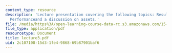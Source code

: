```yaml
---
content_type: resource
description: 'Lecture presentation covering the following topics: Results of Operating
  Performanceand a discussion on assets.'
file: /media/https%3A/open-learning-course-data-rc.s3.amazonaws.com/15-501-introduction-to-financial-and-managerial-accounting-spring-2004/2c10710815d31fe4986869b87901baf6_lecture3.pdf
file_type: application/pdf
resourcetype: Document
title: lecture3.pdf
uid: 2c107108-15d3-1fe4-9868-69b87901baf6
---
```


